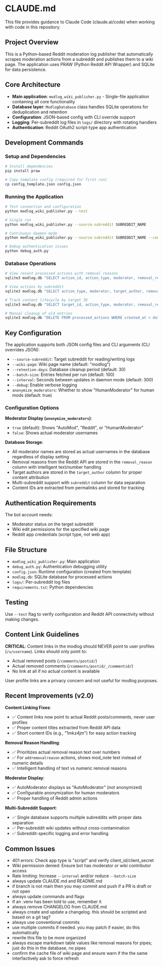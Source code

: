 # CLAUDE.md

This file provides guidance to Claude Code (claude.ai/code) when working with code in this repository.

## Project Overview

This is a Python-based Reddit moderation log publisher that automatically scrapes moderation actions from a subreddit and publishes them to a wiki page. The application uses PRAW (Python Reddit API Wrapper) and SQLite for data persistence.

## Core Architecture

- **Main application**: `modlog_wiki_publisher.py` - Single-file application containing all core functionality
- **Database layer**: `ModlogDatabase` class handles SQLite operations for deduplication and retention
- **Configuration**: JSON-based config with CLI override support
- **Logging**: Per-subreddit log files in `logs/` directory with rotating handlers
- **Authentication**: Reddit OAuth2 script-type app authentication

## Development Commands

### Setup and Dependencies
```bash
# Install dependencies
pip install praw

# Copy template config (required for first run)
cp config_template.json config.json
```

### Running the Application
```bash
# Test connection and configuration
python modlog_wiki_publisher.py --test

# Single run
python modlog_wiki_publisher.py --source-subreddit SUBREDDIT_NAME

# Continuous daemon mode
python modlog_wiki_publisher.py --source-subreddit SUBREDDIT_NAME --continuous

# Debug authentication issues
python debug_auth.py
```

### Database Operations
```bash
# View recent processed actions with removal reasons
sqlite3 modlog.db "SELECT action_id, action_type, moderator, removal_reason, subreddit, created_at FROM processed_actions ORDER BY created_at DESC LIMIT 10;"

# View actions by subreddit
sqlite3 modlog.db "SELECT action_type, moderator, target_author, removal_reason FROM processed_actions WHERE subreddit = 'usenet' ORDER BY created_at DESC LIMIT 5;"

# Track content lifecycle by target ID  
sqlite3 modlog.db "SELECT target_id, action_type, moderator, removal_reason, datetime(created_at, 'unixepoch') FROM processed_actions WHERE target_id LIKE '%1mkz4jm%' ORDER BY created_at;"

# Manual cleanup of old entries
sqlite3 modlog.db "DELETE FROM processed_actions WHERE created_at < date('now', '-30 days');"
```

## Key Configuration

The application supports both JSON config files and CLI arguments (CLI overrides JSON):

- `--source-subreddit`: Target subreddit for reading/writing logs
- `--wiki-page`: Wiki page name (default: "modlog")
- `--retention-days`: Database cleanup period (default: 30)
- `--batch-size`: Entries fetched per run (default: 100)
- `--interval`: Seconds between updates in daemon mode (default: 300)
- `--debug`: Enable verbose logging
- `anonymize_moderators`: Whether to show "HumanModerator" for human mods (default: true)

### Configuration Options

**Moderator Display (`anonymize_moderators`)**:
- `true` (default): Shows "AutoMod", "Reddit", or "HumanModerator"
- `false`: Shows actual moderator usernames

**Database Storage**:
- All moderator names are stored as actual usernames in the database regardless of display setting
- Removal reasons from the Reddit API are stored in the `removal_reason` column with intelligent text/number handling
- Target authors are stored in the `target_author` column for proper content attribution
- Multi-subreddit support with `subreddit` column for data separation
- Content IDs are extracted from permalinks and stored for tracking

## Authentication Requirements

The bot account needs:
- Moderator status on the target subreddit
- Wiki edit permissions for the specified wiki page
- Reddit app credentials (script type, not web app)

## File Structure

- `modlog_wiki_publisher.py`: Main application
- `debug_auth.py`: Authentication debugging utility
- `config.json`: Runtime configuration (created from template)
- `modlog.db`: SQLite database for processed actions
- `logs/`: Per-subreddit log files
- `requirements.txt`: Python dependencies

## Testing

Use `--test` flag to verify configuration and Reddit API connectivity without making changes.

## Content Link Guidelines

**CRITICAL**: Content links in the modlog should NEVER point to user profiles (`/u/username`). Links should only point to:
- Actual removed posts (`/comments/postid/`)  
- Actual removed comments (`/comments/postid/_/commentid/`)
- No link at all if no actual content is available

User profile links are a privacy concern and not useful for modlog purposes.

## Recent Improvements (v2.0)

**Content Linking Fixes**:
- ✅ Content links now point to actual Reddit posts/comments, never user profiles
- ✅ Proper content titles extracted from Reddit API data
- ✅ Short content IDs (e.g., "1mkz4jm") for easy action tracking

**Removal Reason Handling**:
- ✅ Prioritizes actual removal reason text over numbers
- ✅ For `addremovalreason` actions, shows mod_note text instead of numeric details
- ✅ Intelligent handling of text vs numeric removal reasons

**Moderator Display**:
- ✅ AutoModerator displays as "AutoModerator" (not anonymized)
- ✅ Configurable anonymization for human moderators
- ✅ Proper handling of Reddit admin actions

**Multi-Subreddit Support**:
- ✅ Single database supports multiple subreddits with proper data separation
- ✅ Per-subreddit wiki updates without cross-contamination
- ✅ Subreddit-specific logging and error handling

## Common Issues

- 401 errors: Check app type is "script" and verify client_id/client_secret
- Wiki permission denied: Ensure bot has moderator or wiki contributor access
- Rate limiting: Increase `--interval` and/or reduce `--batch-size`
- always update CLAUDE.md and README.md
- if branch is not main then you may commit and push if a PR is draft or not open
- always update commands and flags
- if an .venv has been told to use, remember it
- always remove CHANGELOG from CLAUDE.md
- always create and update a changelog. this should be scripted and based on a git tag?
- always use conventional commits
- use multiple commits if needed. you may patch if easier, do this automatically
- rewrite this file to be more organized
- always escape markdown table values like removal reasons for pipes; just do this in the database, no pipes
- confirm the cache file of wiki page and ensure warn if the the same interfactively ask to force refresh

